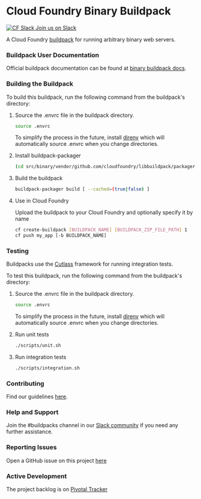 # Cloud Foundry Binary Buildpack

[![CF Slack](https://www.google.com/s2/favicons?domain=www.slack.com) Join us on Slack](https://cloudfoundry.slack.com/messages/buildpacks/)

A Cloud Foundry [buildpack](http://docs.cloudfoundry.org/buildpacks/) for running arbitrary binary web servers.

### Buildpack User Documentation

Official buildpack documentation can be found at [binary buildpack docs](http://docs.cloudfoundry.org/buildpacks/binary/index.html).

### Building the Buildpack

To build this buildpack, run the following command from the buildpack's directory:

1. Source the .envrc file in the buildpack directory.

   ```bash
   source .envrc
   ```
   To simplify the process in the future, install [direnv](https://direnv.net/) which will automatically source .envrc when you change directories.

1. Install buildpack-packager

    ```bash
    (cd src/binary/vendor/github.com/cloudfoundry/libbuildpack/packager/buildpack-packager && go install)
    ```

1. Build the buildpack

    ```bash
    buildpack-packager build [ --cached=(true|false) ]
    ```

1. Use in Cloud Foundry

   Upload the buildpack to your Cloud Foundry and optionally specify it by name

    ```bash
    cf create-buildpack [BUILDPACK_NAME] [BUILDPACK_ZIP_FILE_PATH] 1
    cf push my_app [-b BUILDPACK_NAME]
    ```

### Testing

Buildpacks use the [Cutlass](https://github.com/cloudfoundry/libbuildpack/tree/master/cutlass) framework for running integration tests.

To test this buildpack, run the following command from the buildpack's directory:

1. Source the .envrc file in the buildpack directory.

   ```bash
   source .envrc
   ```
   To simplify the process in the future, install [direnv](https://direnv.net/) which will automatically source .envrc when you change directories.

1. Run unit tests

    ```bash
    ./scripts/unit.sh
    ```

1. Run integration tests

    ```bash
    ./scripts/integration.sh
    ```

### Contributing

Find our guidelines [here](./CONTRIBUTING.md).

### Help and Support

Join the #buildpacks channel in our [Slack community](http://slack.cloudfoundry.org/) if you need any further assistance.

### Reporting Issues

Open a GitHub issue on this project [here](https://github.com/cloudfoundry/binary-buildpack/issues/new)

### Active Development

The project backlog is on [Pivotal Tracker](https://www.pivotaltracker.com/projects/1042066)

